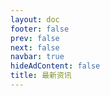 ```yaml
---
layout: doc 
footer: false
prev: false
next: false 
navbar: true
hideAdContent: false
title: 最新资讯
---
```


<!--@include: ./wikipedia/latest.md -->

<qrcode />
